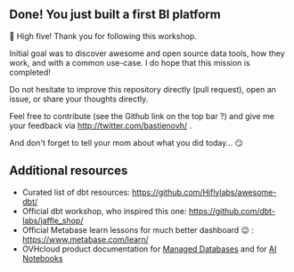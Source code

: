 ## Done! You just built a first BI platform

:muscle: High five! Thank you for following this workshop.

Initial goal was to discover awesome and open source data tools, how they work, and with a common use-case. 
I do hope that this mission is completed!

Do not hesitate to improve this repository directly (pull request), open an issue, or share your thoughts directly.

Feel free to contribute (see the Github link on the top bar ?) and give me your feedback via <http://twitter.com/bastienovh/> .

And don't forget to tell your mom about what you did today... :smirk:


## Additional resources

- Curated list of dbt resources: <https://github.com/Hiflylabs/awesome-dbt/>
- Official dbt workshop, who inspired this one: <https://github.com/dbt-labs/jaffle_shop/>
- Official Metabase learn lessons for much better dashboard :wink: : <https://www.metabase.com/learn/>
- OVHcloud product documentation for [Managed Databases](https://docs.ovh.com/gb/en/publiccloud/databases/) and for [AI Notebooks](https://docs.ovh.com/gb/en/publiccloud/ai/)

